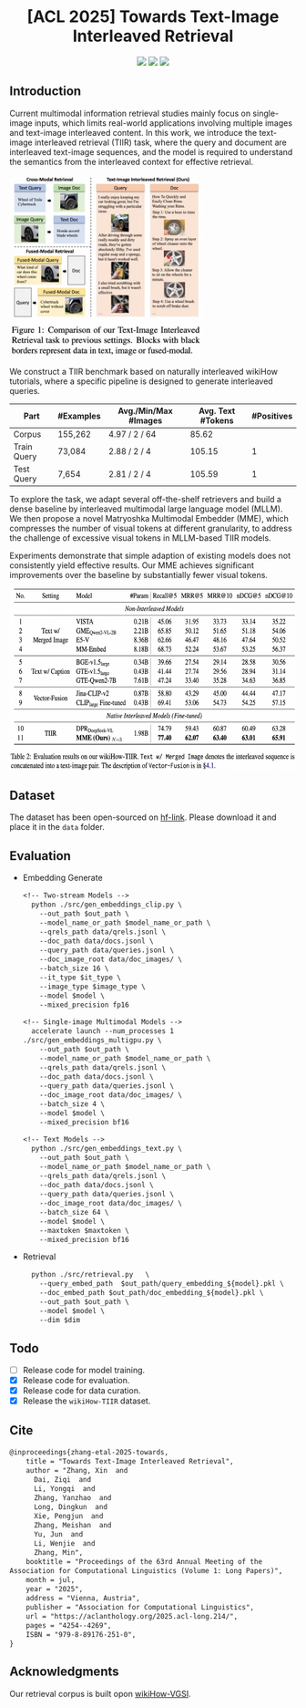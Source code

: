 
<div align="center">
<h1>[ACL 2025] Towards Text-Image Interleaved Retrieval</h1> 
</div>

<p align="center">
<a href="https://arxiv.org/abs/2502.12799">
  <img src="https://img.shields.io/badge/Arxiv-2502.12799-orange.svg"></a> 
<a href="https://opensource.org/license/mit">
  <img src="https://img.shields.io/badge/License-MIT-green.svg"></a> 
<a href="https://github.com/vec-ai/wikiHow-TIIR/pulls">
    <img src="https://img.shields.io/badge/Contributions-welcome-blue.svg?style=flat"></a>
</p>


## Introduction
Current multimodal information retrieval studies mainly focus on single-image inputs, which limits real-world applications involving multiple images and text-image interleaved content.
In this work, we introduce the text-image interleaved retrieval (TIIR) task, where the query and document are interleaved text-image sequences, and the model is required to understand the semantics from the interleaved context for effective retrieval.

<img src="./assets/idea.jpg"  height="320px"></a>

We construct a TIIR benchmark based on naturally interleaved wikiHow tutorials, where a specific pipeline is designed to generate interleaved queries.

| Part        | #Examples | Avg./Min/Max #Images | Avg. Text #Tokens | #Positives |
|-------------|-----------|----------------------|-------------------|-------------|
| Corpus      | 155,262   | 4.97 / 2 / 64        | 85.62             |             |
| Train Query | 73,084    | 2.88 / 2 / 4         | 105.15            | 1           |
| Test Query  | 7,654     | 2.81 / 2 / 4         | 105.59            | 1           |


To explore the task, we adapt several off-the-shelf retrievers and build a dense baseline by interleaved multimodal large language model (MLLM). We then propose a novel Matryoshka Multimodal Embedder (MME), which compresses the number of visual tokens at different granularity, to address the challenge of excessive visual tokens in MLLM-based TIIR models.

Experiments demonstrate that simple adaption of existing models does not consistently yield effective results. Our MME achieves significant improvements over the baseline by substantially fewer visual tokens.

<img src="./assets/results.jpg"  height="320px"></a>


## Dataset

The dataset has been open-sourced on [hf-link](https://huggingface.co/datasets/vec-ai/wikiHow-TIIR). Please download it and place it in the `data` folder.


## Evaluation

- Embedding Generate
  ```shell
  <!-- Two-stream Models -->
    python ./src/gen_embeddings_clip.py \
      --out_path $out_path \
      --model_name_or_path $model_name_or_path \
      --qrels_path data/qrels.jsonl \
      --doc_path data/docs.jsonl \
      --query_path data/queries.jsonl \
      --doc_image_root data/doc_images/ \
      --batch_size 16 \
      --it_type $it_type \
      --image_type $image_type \
      --model $model \
      --mixed_precision fp16 
  ```

  ```shell
  <!-- Single-image Multimodal Models -->
    accelerate launch --num_processes 1 ./src/gen_embeddings_multigpu.py \
      --out_path $out_path \
      --model_name_or_path $model_name_or_path \
      --qrels_path data/qrels.jsonl \
      --doc_path data/docs.jsonl \
      --query_path data/queries.jsonl \
      --doc_image_root data/doc_images/ \
      --batch_size 4 \
      --model $model \
      --mixed_precision bf16 
  ```

  ```shell
  <!-- Text Models -->
    python ./src/gen_embeddings_text.py \
      --out_path $out_path \
      --model_name_or_path $model_name_or_path \
      --qrels_path data/qrels.jsonl \
      --doc_path data/docs.jsonl \
      --query_path data/queries.jsonl \
      --doc_image_root data/doc_images/ \
      --batch_size 64 \
      --model $model \
      --maxtoken $maxtoken \
      --mixed_precision bf16 
  ```

- Retrieval
  ```shell
    python ./src/retrieval.py   \
      --query_embed_path  $out_path/query_embedding_${model}.pkl \
      --doc_embed_path $out_path/doc_embedding_${model}.pkl \
      --out_path $out_path \
      --model $model \
      --dim $dim
  ```
## Todo

- [ ] Release code for model training.
- [x] Release code for evaluation.
- [x] Release code for data curation.
- [x] Release the `wikiHow-TIIR` dataset.

## Cite
```
@inproceedings{zhang-etal-2025-towards,
    title = "Towards Text-Image Interleaved Retrieval",
    author = "Zhang, Xin  and
      Dai, Ziqi  and
      Li, Yongqi  and
      Zhang, Yanzhao  and
      Long, Dingkun  and
      Xie, Pengjun  and
      Zhang, Meishan  and
      Yu, Jun  and
      Li, Wenjie  and
      Zhang, Min",
    booktitle = "Proceedings of the 63rd Annual Meeting of the Association for Computational Linguistics (Volume 1: Long Papers)",
    month = jul,
    year = "2025",
    address = "Vienna, Austria",
    publisher = "Association for Computational Linguistics",
    url = "https://aclanthology.org/2025.acl-long.214/",
    pages = "4254--4269",
    ISBN = "979-8-89176-251-0",
}
```

## Acknowledgments

Our retrieval corpus is built opon [wikiHow-VGSI](https://github.com/YueYANG1996/wikiHow-VGSI).
